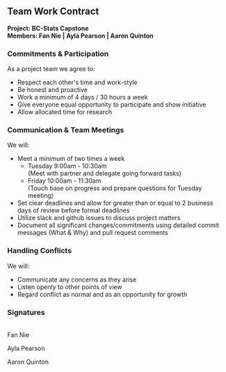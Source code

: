 ## Team Work Contract  

**Project: BC-Stats Capstone**  
**Members: Fan Nie | Ayla Pearson | Aaron Quinton**

### Commitments & Participation
As a project team we agree to:
- Respect each other's time and work-style
- Be honest and proactive
- Work a minimum of 4 days / 30 hours a week
- Give everyone equal opportunity to participate and show initiative
- Allow allocated time for research

### Communication & Team Meetings
We will:
- Meet a minimum of two times a week
  - Tuesday 9:00am - 10:30am   
    (Meet with partner and delegate going forward tasks)
  - Friday 10:00am - 11:30am  
    (Touch base on progress and prepare questions for Tuesday meeting)
- Set clear deadlines and allow for greater than or equal to 2 business days of review before formal deadlines
- Utilize slack and github issues to discuss project matters
- Document all significant changes/commitments using detailed commit messages (What & Why) and pull request comments

### Handling Conflicts
We will:
- Communicate any concerns as they arise
- Listen openly to other points of view
- Regard conflict as normal and as an opportunity for growth

### Signatures  
<br>
Fan Nie  


Ayla Pearson  

Aaron Quinton

